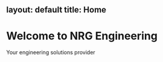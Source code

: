 layout: default
title: Home
---

<div class="bg-blue-500 text-white p-6">
  <h1 class="text-4xl font-bold">Welcome to NRG Engineering</h1>
  <p class="text-lg mt-4">Your engineering solutions provider</p>
</div>